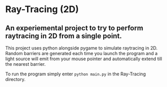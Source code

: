 # Ray-Tracing (2D)

## An experiemental project to try to perform raytracing in 2D from a single point.

This project uses python alongside pygame to simulate raytracing in 2D. Random barriers are generated each time you launch the program and a light source will emit from your mouse pointer and automatically extend till the nearest barrier.

To run the program simply enter ```python main.py``` in the Ray-Tracing directory.